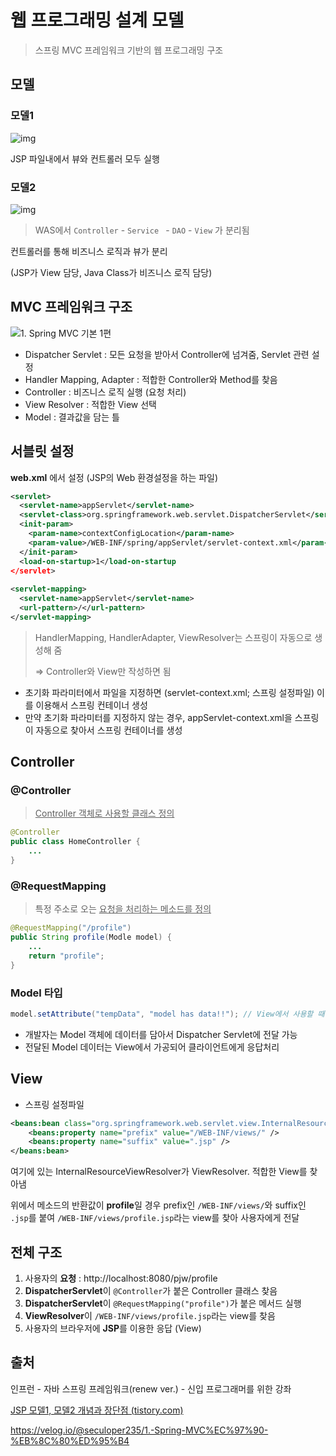 # 웹 프로그래밍 설계 모델

> 스프링 MVC 프레임워크 기반의 웹 프로그래밍 구조

## 모델

### 모델1

![img](https://t1.daumcdn.net/cfile/tistory/2404023C592FF76D03)

JSP 파일내에서 뷰와 컨트롤러 모두 실행



### 모델2

![img](https://t1.daumcdn.net/cfile/tistory/2473673C592FF76D16)



>  WAS에서 `Controller` - `Service ` - `DAO` - `View` 가 분리됨

컨트롤러를 통해 비즈니스 로직과 뷰가 분리

(JSP가 View 담당, Java Class가 비즈니스 로직 담당)



## MVC 프레임워크 구조

![1. Spring MVC 기본 1편](https://media.vlpt.us/images/seculoper235/post/f4c19cb4-9a07-4c5c-ab86-38e490e2e455/Spring%20MVC%20%EA%B5%AC%EC%A1%B0.PNG)

- Dispatcher Servlet : 모든 요청을 받아서 Controller에 넘겨줌, Servlet 관련 설정
- Handler Mapping, Adapter : 적합한 Controller와 Method를 찾음
- Controller : 비즈니스 로직 실행 (요청 처리)
- View Resolver : 적합한 View 선택
- Model : 결과값을 담는 틀



## 서블릿 설정

**web.xml** 에서 설정 (JSP의 Web 환경설정을 하는 파일)

```xml
<servlet>
  <servlet-name>appServlet</servlet-name>
  <servlet-class>org.springframework.web.servlet.DispatcherServlet</servlet-class>
  <init-param>
    <param-name>contextConfigLocation</param-name>
    <param-value>/WEB-INF/spring/appServlet/servlet-context.xml</param-value>
  </init-param>
  <load-on-startup>1</load-on-startup
</servlet>
        
<servlet-mapping>
  <servlet-name>appServlet</servlet-name>
  <url-pattern>/</url-pattern>
</servlet-mapping>
```

> HandlerMapping, HandlerAdapter, ViewResolver는 스프링이 자동으로 생성해 줌
>
> => Controller와 View만 작성하면 됨

- 초기화 파라미터에서 파일을 지정하면 (servlet-context.xml; 스프링 설정파일) 이를 이용해서 스프링 컨테이너 생성
- 만약 초기화 파라미터를 지정하지 않는 경우, appServlet-context.xml을 스프링이 자동으로 찾아서 스프링 컨테이너를 생성



## Controller

###  @Controller

> <u>Controller 객체로 사용할 클래스 정의</u>

```java
@Controller
public class HomeController {
    ...
}
```



###  @RequestMapping

> 특정 주소로 오는 <u>요청을 처리하는 메소드를 정의</u>

```java
@RequestMapping("/profile")
public String profile(Modle model) {
    ...
    return "profile";
}
```



### Model 타입

```java
model.setAttribute("tempData", "model has data!!"); // View에서 사용할 때 적용하는 속성 이름과 속성 값
```

- 개발자는 Model 객체에 데이터를 담아서 Dispatcher Servlet에 전달 가능
- 전달된 Model 데이터는 View에서 가공되어 클라이언트에게 응답처리



## View

- 스프링 설정파일

```xml
<beans:bean class="org.springframework.web.servlet.view.InternalResourceViewResolver">
	<beans:property name="prefix" value="/WEB-INF/views/" />
	<beans:property name="suffix" value=".jsp" />
</beans:bean>
```

여기에 있는 InternalResourceViewResolver가 ViewResolver. 적합한 View를 찾아냄



위에서 메소드의 반환값이 **profile**일 경우 prefix인 `/WEB-INF/views/`와 suffix인 `.jsp`를 붙여 `/WEB-INF/views/profile.jsp`라는 view를 찾아 사용자에게 전달



## 전체 구조

1. 사용자의 **요청** : http://localhost:8080/pjw/profile
2. **DispatcherServlet**이 `@Controller`가 붙은 Controller 클래스 찾음
3. **DispatcherServlet**이 `@RequestMapping("profile")`가 붙은 메서드 실행
4. **ViewResolver**이 `/WEB-INF/views/profile.jsp`라는 view를 찾음
5. 사용자의 브라우저에 **JSP**를 이용한 응답 (View)



## 출처

인프런 - 자바 스프링 프레임워크(renew ver.) - 신입 프로그래머를 위한 강좌

[JSP 모델1, 모델2 개념과 장단점 (tistory.com)](https://haloworld.tistory.com/17)

https://velog.io/@seculoper235/1.-Spring-MVC%EC%97%90-%EB%8C%80%ED%95%B4